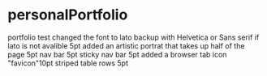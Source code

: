 # personalPortfolio
portfolio test
changed the font to lato backup with Helvetica or Sans serif if lato is not avalible 5pt
added an artistic portrat that takes up half of the page 5pt
nav bar 5pt
sticky nav bar 5pt
added a browser tab icon "favicon"10pt
striped table rows 5pt
